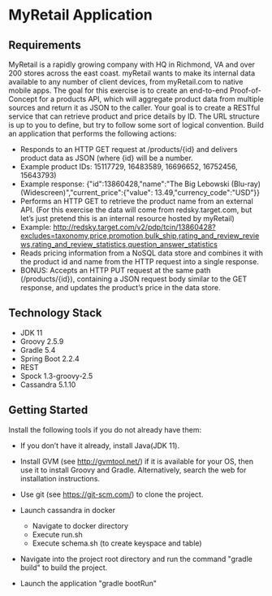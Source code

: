 # MyRetail Application

## Requirements
MyRetail is a rapidly growing company with HQ in Richmond, VA and over 200 stores across the east coast. myRetail wants to make its internal data available to any number of client devices, from myRetail.com to native mobile apps. 
The goal for this exercise is to create an end-to-end Proof-of-Concept for a products API, which will aggregate product data from multiple sources and return it as JSON to the caller. 
Your goal is to create a RESTful service that can retrieve product and price details by ID. The URL structure is up to you to define, but try to follow some sort of logical convention.
Build an application that performs the following actions: 
* 	Responds to an HTTP GET request at /products/{id} and delivers product data as JSON (where {id} will be a number. 
* 	Example product IDs: 15117729, 16483589, 16696652, 16752456, 15643793) 
* 	Example response: {"id":13860428,"name":"The Big Lebowski (Blu-ray) (Widescreen)","current_price":{"value": 13.49,"currency_code":"USD"}}
* 	Performs an HTTP GET to retrieve the product name from an external API. (For this exercise the data will come from redsky.target.com, but let’s just pretend this is an internal resource hosted by myRetail)  
* 	Example: http://redsky.target.com/v2/pdp/tcin/13860428?excludes=taxonomy,price,promotion,bulk_ship,rating_and_review_reviews,rating_and_review_statistics,question_answer_statistics
* 	Reads pricing information from a NoSQL data store and combines it with the product id and name from the HTTP request into a single response.  
* 	BONUS: Accepts an HTTP PUT request at the same path (/products/{id}), containing a JSON request body similar to the GET response, and updates the product’s price in the data store.  

## Technology Stack

*  JDK 11
*  Groovy 2.5.9
*  Gradle 5.4
*  Spring Boot 2.2.4
*  REST 
*  Spock 1.3-groovy-2.5
*  Cassandra 5.1.10

## Getting Started
  Install the following tools if you do not already have them:
  
  * If you don’t have it already, install Java(JDK 11).
  
  * Install GVM (see http://gvmtool.net/) if it is available for your OS, then use it to install Groovy and Gradle. Alternatively, search the web for installation instructions.
  
  * Use git (see https://git-scm.com/) to clone the project.
  
  * Launch cassandra in docker
    -  Navigate to  docker directory 
    -  Execute run.sh
    -  Execute schema.sh (to create keyspace and table)
  
  * Navigate into the project root directory and run the command "gradle build" to build the project.
  
  * Launch the application "gradle bootRun"
  